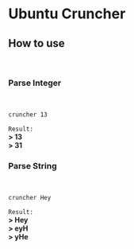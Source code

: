 # Ubuntu Cruncher

## How to use
<br>

### **Parse Integer**
<br>

```bash
cruncher 13
```
`Result:`
<br>
**> 13**<br>
**> 31**

### **Parse String**
<br>

```bash
cruncher Hey
```
`Result:`
<br>
**> Hey**<br>
**> eyH**<br>
**> yHe**<br>
